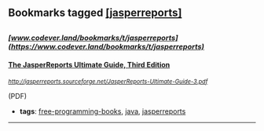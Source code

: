## Bookmarks tagged [[jasperreports]](https://www.codever.land/search?q=[jasperreports])

_<sup><sup>[www.codever.land/bookmarks/t/jasperreports](https://www.codever.land/bookmarks/t/jasperreports)</sup></sup>_
---
#### [The JasperReports Ultimate Guide, Third Edition](http://jasperreports.sourceforge.net/JasperReports-Ultimate-Guide-3.pdf)
_<sup>http://jasperreports.sourceforge.net/JasperReports-Ultimate-Guide-3.pdf</sup>_

(PDF)
* **tags**: [free-programming-books](../tagged/free-programming-books.md), [java](../tagged/java.md), [jasperreports](../tagged/jasperreports.md)
---
